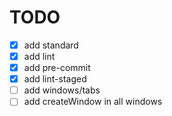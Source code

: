 # TODO

- [x] add standard
- [x] add lint
- [x] add pre-commit
- [x] add lint-staged
- [ ] add windows/tabs
- [ ] add createWindow in all windows
